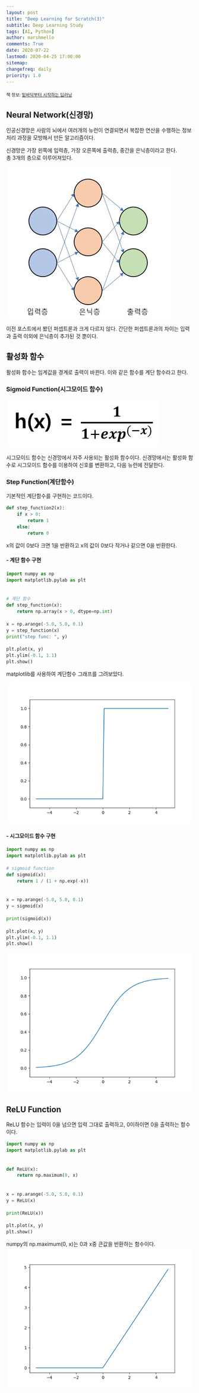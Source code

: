 ```yaml
---
layout: post
title: "Deep Learning for Scratch(3)"
subtitle: Deep Learning Study
tags: [AI, Python]
author: marshmello
comments: True
date: 2020-07-22
lastmod: 2020-04-25 17:00:00
sitemap:
changefreq: daily
priority: 1.0
---
```


<sub>책 정보: [밑바닥부터 시작하는 딥러닝](https://www.hanbit.co.kr/store/books/look.php?p_code=B8475831198)</sub>

## Neural Network(신경망)

인공신경망은 사람의 뇌에서 여러개의 뉴런이 연결되면서 복잡한 연산을 수행하는 정보 처리 과정을 모방해서 만든 알고리즘이다.

신경망은 가장 왼쪽에 입력층, 가장 오른쪽에 출력층, 중간을 은닉층이라고 한다.  
총 3개의 층으로 이루어져있다.

![신경망의 예](/assets/img/posts/Deep_Learning/no3/Neural_Network.JPG)

이전 포스트에서 봤던 퍼셉트론과 크게 다르지 않다. 간단한 퍼셉트론과의 차이는 입력과 출력 이외에 은닉층이 추가된 것 뿐이다.

## 활성화 함수

활성화 함수는 임계값을 경계로 출력이 바뀐다. 이와 같은 함수를 계단 함수라고 한다.

### Sigmoid Function(시그모이드 함수)

![시그모이드 함수식](/assets/img/posts/Deep_Learning/no3/sigmoid.JPG)

시그모이드 함수는 신경망에서 자주 사용되는 활성화 함수이다.
신경망에서는 활성화 함수로 시그모이드 함수를 이용하여 신호를 변환하고, 다음 뉴런에 전달한다.

### Step Function(계단함수)

기본적인 계단함수를 구현하는 코드이다.

```python
def step_function2(x):
    if x > 0:
        return 1
    else:
        return 0
```

x의 값이 0보다 크면 1을 반환하고 x의 값이 0보다 작거나 같으면 0을 반환한다.

#### - 계단 함수 구현

```python
import numpy as np
import matplotlib.pylab as plt


# 계단 함수
def step_function(x):
    return np.array(x > 0, dtype=np.int)

x = np.arange(-5.0, 5.0, 0.1)
y = step_function(x)
print("step func: ", y)

plt.plot(x, y)
plt.ylim(-0.1, 1.1)
plt.show()

```

matplotlib를 사용하여 계단함수 그래프를 그려보았다.

![step function](/assets/img/posts/Deep_Learning/no3/step.png)

#### - 시그모이드 함수 구현

```python
import numpy as np
import matplotlib.pylab as plt

# sigmoid function
def sigmoid(x):
    return 1 / (1 + np.exp(-x))


x = np.arange(-5.0, 5.0, 0.1)
y = sigmoid(x)

print(sigmoid(x))

plt.plot(x, y)
plt.ylim(-0.1, 1.1)
plt.show()

```

![sigmoid function](/assets/img/posts/Deep_Learning/no3/sigmoid_graph.png)

## ReLU Function

ReLU 함수는 입력이 0을 넘으면 입력 그대로 출력하고, 0이하이면 0을 출력하는 함수이다.

```python
import numpy as np
import matplotlib.pylab as plt


def ReLU(x):
    return np.maximum(0, x)


x = np.arange(-5.0, 5.0, 0.1)
y = ReLU(x)

print(ReLU(x))

plt.plot(x, y)
plt.show()

```

numpy의 np.maximum(0, x)는 0과 x중 큰값을 반환하는 함수이다.
![ReLU](/assets/img/posts/Deep_Learning/no3/ReLU.png)
